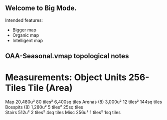 Welcome to Big Mode.
-----------------------------------
Intended features:
- Bigger map
- Organic map
- Intelligent map

OAA-Seasonal.vmap topological notes
-----------------------------------
Measurements:
Object		   Units	256-Tiles	  Tile (Area)	 
=================================================
Map			20,480u²	80 tiles²	6,400sq tiles
Arenas (8)	 3,000u²	12 tiles²	  144sq tiles
Bosspits (8) 1,280u²	 5 tiles²	   25sq tiles	  
Stairs		   512u²	 2 tiles²	    4sq tiles
Misc		   256u²	 1 tiles²	    1sq tiles